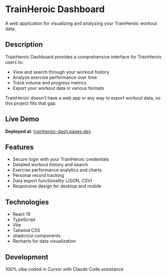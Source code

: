 # TrainHeroic Dashboard

A web application for visualizing and analyzing your TrainHeroic workout data.

## Description

TrainHeroic Dashboard provides a comprehensive interface for TrainHeroic users to:

- View and search through your workout history
- Analyze exercise performance over time
- Track volume and progress metrics
- Export your workout data in various formats

TrainHeroic doesn't have a web app or any way to export workout data, so this project fills that gap.

## Live Demo

**Deployed at**: [trainheroic-dash.pages.dev](https://trainheroic-dash.pages.dev)

## Features

- Secure login with your TrainHeroic credentials
- Detailed workout history and search
- Exercise performance analytics and charts
- Personal record tracking
- Data export functionality (JSON, CSV)
- Responsive design for desktop and mobile

## Technologies

- React 19
- TypeScript
- Vite
- Tailwind CSS
- shadcn/ui components
- Recharts for data visualization

## Development

100% vibe coded in Cursor with Claude Code assistance
